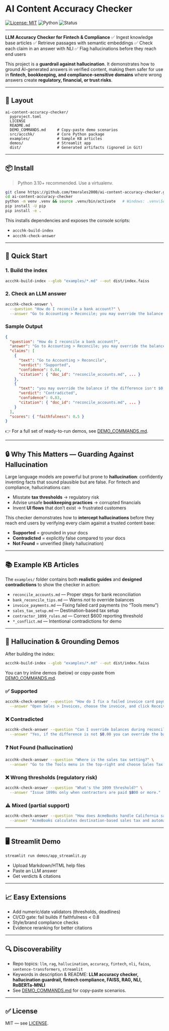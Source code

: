 # AI Content Accuracy Checker

[![License: MIT](https://img.shields.io/badge/License-MIT-yellow.svg)](LICENSE)
![Python](https://img.shields.io/badge/python-3.10%2B-blue.svg)
![Status](https://img.shields.io/badge/status-active-brightgreen.svg)

---

**LLM Accuracy Checker for Fintech & Compliance**
✅ Ingest knowledge base articles
✅ Retrieve passages with semantic embeddings
✅ Check each claim in an answer with NLI
✅ Flag hallucinations before they reach end users

This project is a **guardrail against hallucination**. It demonstrates how to ground AI-generated answers in verified content, making them safer for use in **fintech, bookkeeping, and compliance-sensitive domains** where wrong answers create **regulatory, financial, or trust risks**.

---

## 🧱 Layout

```
ai-content-accuracy-checker/
  pyproject.toml
  LICENSE
  README.md
  DEMO_COMMANDS.md     # Copy-paste demo scenarios
  src/accchk/          # Core Python package
  examples/            # Sample KB articles
  demos/               # Streamlit app
  dist/                # Generated artifacts (ignored in Git)
```

---

## 📦 Install

> Python 3.10+ recommended. Use a virtualenv.

```bash
git clone https://github.com/tmorales2000/ai-content-accuracy-checker.git
cd ai-content-accuracy-checker
python -m venv .venv && source .venv/bin/activate   # Windows: .venv\Scripts\activate
pip install -U pip
pip install -e .
```

This installs dependencies and exposes the console scripts:

* `accchk-build-index`
* `accchk-check-answer`

---

## 🚀 Quick Start

### 1. Build the index

```bash
accchk-build-index --glob "examples/*.md" --out dist/index.faiss
```

### 2. Check an LLM answer

```bash
accchk-check-answer \
  --question "How do I reconcile a bank account?" \
  --answer "Go to Accounting > Reconcile; you may override the balance if the difference isn't $0.00."
```

### Sample Output

```json
{
  "question": "How do I reconcile a bank account?",
  "answer": "Go to Accounting > Reconcile; you may override the balance if the difference isn't $0.00.",
  "claims": [
    {
      "text": "Go to Accounting > Reconcile",
      "verdict": "Supported",
      "confidence": 0.84,
      "citation": { "doc_id": "reconcile_accounts.md", ... }
    },
    {
      "text": "you may override the balance if the difference isn't $0.00",
      "verdict": "Contradicted",
      "confidence": 0.83,
      "citation": { "doc_id": "reconcile_accounts.md", ... }
    }
  ],
  "scores": { "faithfulness": 0.5 }
}
```

👉 For a full set of ready-to-run demos, see [DEMO_COMMANDS.md](DEMO_COMMANDS.md).

---

## 🔒 Why This Matters — Guarding Against Hallucination

Large language models are powerful but prone to **hallucination**: confidently inventing facts that sound plausible but are false. For fintech and compliance, hallucinations can:

* Misstate **tax thresholds** → regulatory risk
* Advise unsafe **bookkeeping practices** → corrupted financials
* Invent **UI flows** that don’t exist → frustrated customers

This checker demonstrates how to **intercept hallucinations** before they reach end users by verifying every claim against a trusted content base:

* **Supported** = grounded in your docs
* **Contradicted** = explicitly false compared to your docs
* **Not Found** = unverified (likely hallucination)

---

## 📚 Example KB Articles

The `examples/` folder contains both **realistic guides** and **designed contradictions** to show the checker in action:

* `reconcile_accounts.md` — Proper steps for bank reconciliation
* `bank_reconcile_tips.md` — Warns *not* to override balances
* `invoice_payments.md` — Fixing failed card payments (no “Tools menu”)
* `sales_tax_setup.md` — Destination-based tax setup
* `contractor_1099_rules.md` — Correct $600 reporting threshold
* `*_conflict.md` — Intentional contradictions for demo

---

## 🧪 Hallucination & Grounding Demos

After building the index:

```bash
accchk-build-index --glob "examples/*.md" --out dist/index.faiss
```

You can try inline demos (below) or copy-paste from [DEMO_COMMANDS.md](DEMO_COMMANDS.md).

### ✅ Supported

```bash
accchk-check-answer --question "How do I fix a failed invoice card payment?" \
  --answer "Open Sales > Invoices, choose the invoice, and click Receive payment. If a card payment fails, confirm the billing address and ZIP and then retry."
```

### ❌ Contradicted

```bash
accchk-check-answer --question "Can I override balances during reconciliation?" \
  --answer "Yes, if the difference is not $0.00 you can override the balance."
```

### ❓ Not Found (hallucination)

```bash
accchk-check-answer --question "Where is the sales tax setting?" \
  --answer "Go to the Tools menu in the top-right and choose Sales Tax Wizard."
```

### ❌ Wrong thresholds (regulatory risk)

```bash
accchk-check-answer --question "What's the 1099 threshold?" \
  --answer "Issue 1099s only when contractors are paid $800 or more."
```

### ⚠️ Mixed (partial support)

```bash
accchk-check-answer --question "How does AcmeBooks handle California sales tax?" \
  --answer "AcmeBooks calculates destination-based sales tax and automatically applies city add-ons for California."
```

---

## 🖥️ Streamlit Demo

```bash
streamlit run demos/app_streamlit.py
```

* Upload Markdown/HTML help files
* Paste an LLM answer
* Get verdicts & citations

---

## 📈 Easy Extensions

* Add numeric/date validators (thresholds, deadlines)
* CI/CD gate: fail builds if faithfulness < 0.8
* Style/brand compliance checks
* Evidence reranking for better citations

---

## 🔍 Discoverability

* Repo topics: `llm`, `rag`, `hallucination`, `accuracy`, `fintech`, `nli`, `faiss`, `sentence-transformers`, `streamlit`
* Keywords in description & README: **LLM accuracy checker, hallucination guardrail, fintech compliance, FAISS, RAG, NLI, RoBERTa-MNLI**
* See [DEMO_COMMANDS.md](DEMO_COMMANDS.md) for copy-paste scenarios.

---

## ✅ License

MIT — see [LICENSE](LICENSE).
